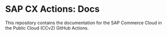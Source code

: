 # SAP CX Actions: Docs

This repository contains the documentation for the SAP Commerce Cloud in the Public Cloud (CCv2) GitHub Actions.
